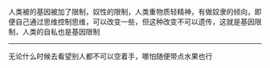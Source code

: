 人类被的基因被加了限制，奴性的限制，人类重物质轻精神，有做奴隶的倾向，即便自己通过思维控制思维，可以改变一些，但这种改变不可以遗传，这就是基因限制，人类的自私也是基因限制

___
无论什么时候去看望别人都不可以空着手，哪怕随便带点水果也行